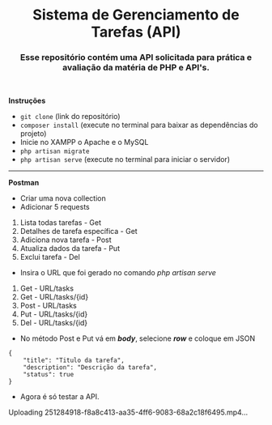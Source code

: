 <div align="center">

# Sistema de Gerenciamento de Tarefas (API)

### Esse repositório contém uma API solicitada para prática e avaliação da matéria de PHP e API's.

</div>

</br>

**Instruções**

- ``` git clone ``` (link do repositório)
- ``` composer install ``` (execute no terminal para baixar as dependências do projeto)
- Inicie no XAMPP o Apache e o MySQL
-  ``` php artisan migrate  ```
- ``` php artisan serve ``` (execute no terminal para iniciar o servidor)

----

**Postman**

- Criar uma nova collection
- Adicionar 5 requests
 1. Lista todas tarefas - Get
 2. Detalhes de tarefa específica - Get
 3. Adiciona nova tarefa - Post
 4. Atualiza dados da tarefa - Put
 5. Exclui tarefa - Del


- Insira o URL que foi gerado no comando _php artisan serve_
 1. Get - URL/tasks
 2. Get - URL/tasks/{id}
 3. Post - URL/tasks
 4. Put - URL/tasks/{id}
 5. Del - URL/tasks/{id}

- No método Post e Put vá em ***body***, selecione ***row*** e coloque em JSON


```
{
    "title": "Titulo da tarefa",
    "description": "Descrição da tarefa",
    "status": true
}
```

- Agora é só testar a API.
  

Uploading 251284918-f8a8c413-aa35-4ff6-9083-68a2c18f6495.mp4…


  </div>
</details>
